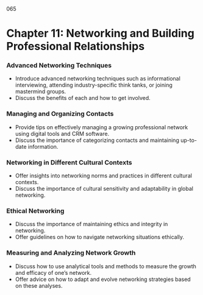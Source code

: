 065

# **Chapter 11: Networking and Building Professional Relationships**

### **Advanced Networking Techniques**

- Introduce advanced networking techniques such as informational interviewing, attending industry-specific think tanks, or joining mastermind groups.
- Discuss the benefits of each and how to get involved.

### **Managing and Organizing Contacts**

- Provide tips on effectively managing a growing professional network using digital tools and CRM software.
- Discuss the importance of categorizing contacts and maintaining up-to-date information.

### **Networking in Different Cultural Contexts**

- Offer insights into networking norms and practices in different cultural contexts.
- Discuss the importance of cultural sensitivity and adaptability in global networking.

### **Ethical Networking**

- Discuss the importance of maintaining ethics and integrity in networking.
- Offer guidelines on how to navigate networking situations ethically.

### **Measuring and Analyzing Network Growth**

- Discuss how to use analytical tools and methods to measure the growth and efficacy of one’s network.
- Offer advice on how to adapt and evolve networking strategies based on these analyses.
